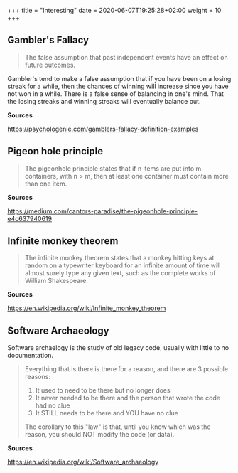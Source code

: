 +++
title = "Interesting"
date = 2020-06-07T19:25:28+02:00
weight = 10
+++

## Gambler's Fallacy

> The false assumption that past independent events have an effect on future outcomes.

Gambler's tend to make a false assumption that if you have been on a losing streak for a while, then the chances of winning will increase since you have not won in a while. There is a false sense of balancing in one's mind. That the losing streaks and winning streaks will eventually balance out.

**Sources**

https://psychologenie.com/gamblers-fallacy-definition-examples

## Pigeon hole principle

> The pigeonhole principle states that if n items are put into m containers, with n > m, then at least one container must contain more than one item.


**Sources**

https://medium.com/cantors-paradise/the-pigeonhole-principle-e4c637940619


## Infinite monkey theorem

> The infinite monkey theorem states that a monkey hitting keys at random on a typewriter keyboard for an infinite amount of time will almost surely type any given text, such as the complete works of William Shakespeare.

**Sources**

https://en.wikipedia.org/wiki/Infinite_monkey_theorem


## Software Archaeology

Software archaelogy is the study of old legacy code, usually with little to no documentation.

>Everything that is there is there for a reason, and there are 3 possible reasons:
>1. It used to need to be there but no longer does
>2. It never needed to be there and the person that wrote the code had no clue
>3. It STILL needs to be there and YOU have no clue
>
>The corollary to this "law" is that, until you know which was the reason, you should NOT modify the code (or data).

**Sources**

https://en.wikipedia.org/wiki/Software_archaeology